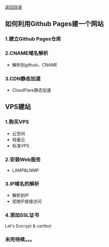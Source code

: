 [返回目录](../../catalogue.md)
## 如何利用Github Pages建一个网站
### 1.建立Github Pages仓库

### 2.CNAME域名解析
+ 解析到github，CNAME
### 3.CDN静态加速
+ CloudFlare静态加速

## VPS建站
### 1.购买VPS
+ 云空间
+ 轻量云
+ 标准VPS
### 2.安装Web服务
+ LAMP&LNMP
### 3.IP域名的解析
+ 解析到IP
+ 拒绝IP直接访问  
### 4.添加SSL证书
Let's Encrypt & certbot
### 未完待续。。。  